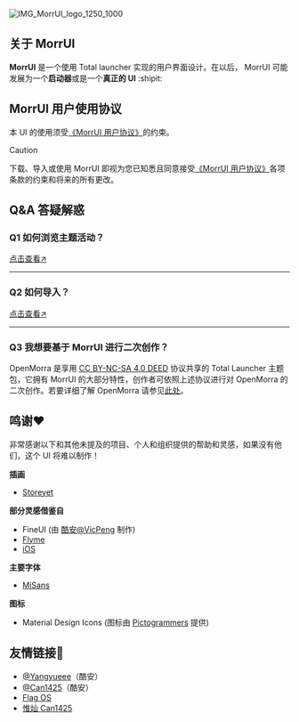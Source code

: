![IMG_MorrUI_logo_1250_1000](https://github.com/Yangyueee91/MorrUI/assets/151371382/a19bdbce-d6d8-4d9b-b80d-7f0b3a5b1595)
## 关于 MorrUI

**MorrUI** 是一个使用 Total launcher 实现的用户界面设计。在以后， MorrUI 可能发展为一个**启动器**或是一个**真正的 UI** :shipit:

## MorrUI 用户使用协议

本 UI 的使用须受[《MorrUI 用户协议》](https://github.com/Yangyueee91/MorrUI/issues/3)的约束。
> [!CAUTION]
> 下载、导入或使用 MorrUI 即视为您已知悉且同意接受[《MorrUI 用户协议》](https://github.com/Yangyueee91/MorrUI/issues/3)各项条款的约束和将来的所有更改。

## Q&A 答疑解惑
### Q1 如何浏览主题活动？

[点击查看↗](https://www.coolapk.com/u/19725581?from=qr)

---

### Q2 如何导入？

[点击查看↗](https://www.coolapk.com/feed/37039246?shareKey=YmM4NTIxZTU2ZTk5NjU4OWI2NDQ~&shareUid=19725581&shareFrom=com.coolapk.market_13.4.1)

---

### Q3 我想要基于 MorrUI 进行二次创作？

OpenMorra 是享用 [CC BY-NC-SA 4.0 DEED](https://creativecommons.org/licenses/by-nc-sa/4.0/deed.zh-hans) 协议共享的 Total Launcher 主题包，它拥有 MorrUI 的大部分特性，创作者可依照上述协议进行对 OpenMorra 的二次创作。若要详细了解 OpenMorra 请参见[此处](https://github.com/Yangyueee91/OpenMorra)。

## 鸣谢❤️
非常感谢以下和其他未提及的项目、个人和组织提供的帮助和灵感，如果没有他们，这个 UI 将难以制作！

**插画**
- [Storeyet](https://storyset.com/)

**部分灵感借鉴自**
- FineUI (由 [酷安@VicPeng](http://www.coolapk.com/u/3649029/) 制作)
- [Flyme](https://www.flyme.com/)
- [iOS](https://www.apple.com/ios/)

**主要字体**
- [MiSans](https://hyperos.mi.com/font/)

**图标**
- Material Design Icons (图标由 [Pictogrammers](https://pictogrammers.com/library/mdi/) 提供)

## 友情链接🔗
- [@Yangyueee](http://www.coolapk.com/u/19725581)（酷安）
- [@Can1425](https://www.coolapk.com/u/16491420)（酷安）
- [Flag OS](https://gitee.com/can1425/)
- [惟灿 Can1425](https://can1425.best1.top)
